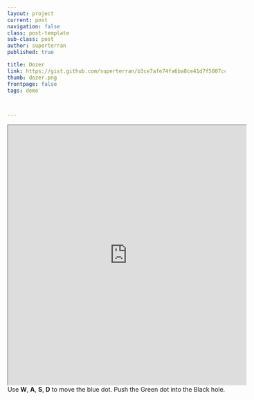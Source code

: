 ```yaml
---
layout: project
current: post
navigation: false
class: post-template
sub-class: post
author: superterran
published: true

title: Dozer
link: https://gist.github.com/superterran/b3ce7afe74fa6ba8ce41d7f5007ccb13
thumb: dozer.png
frontpage: false
tags: demo



---
```


<iframe src="https://rawgit.com/superterran/b3ce7afe74fa6ba8ce41d7f5007ccb13/raw/8d8f377d68a529ba49343b9cc2088e7e152300d5/dozer.html" class="showcase" style="height: 600px; width: 550px;"></iframe>

<br>
<center>Use <b>W</b>, <b>A</b>, <b>S</b>, <b>D</b> to move the blue dot. Push the Green dot into the Black hole.</center>